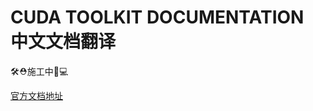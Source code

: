 # CUDA TOOLKIT DOCUMENTATION 中文文档翻译

🛠⛑施工中🔬💻

[官方文档地址](https://docs.nvidia.com/cuda/cuda-c-programming-guide/index.html)